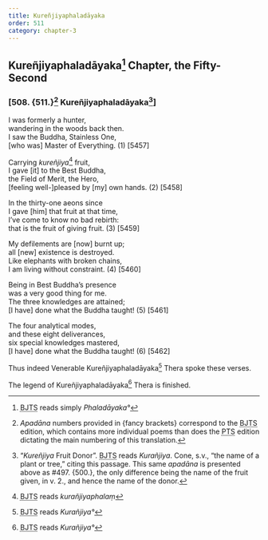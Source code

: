 ```yaml
---
title: Kureñjiyaphaladāyaka
order: 511
category: chapter-3
---
```


## Kureñjiyaphaladāyaka[^1] Chapter, the Fifty-Second

### \[508. {511.}[^2] Kureñjiyaphaladāyaka[^3]\]

I was formerly a hunter,  
wandering in the woods back then.  
I saw the Buddha, Stainless One,  
\[who was\] Master of Everything. (1) \[5457\]

Carrying *kureñjiya*[^4] fruit,  
I gave \[it\] to the Best Buddha,  
the Field of Merit, the Hero,  
\[feeling well-\]pleased by \[my\] own hands. (2) \[5458\]

In the thirty-one aeons since  
I gave \[him\] that fruit at that time,  
I’ve come to know no bad rebirth:  
that is the fruit of giving fruit. (3) \[5459\]

My defilements are \[now\] burnt up;  
all \[new\] existence is destroyed.  
Like elephants with broken chains,  
I am living without constraint. (4) \[5460\]

Being in Best Buddha’s presence  
was a very good thing for me.  
The three knowledges are attained;  
\[I have\] done what the Buddha taught! (5) \[5461\]

The four analytical modes,  
and these eight deliverances,  
six special knowledges mastered,  
\[I have\] done what the Buddha taught! (6) \[5462\]

Thus indeed Venerable Kureñjiyaphaladāyaka[^5] Thera spoke these verses.

The legend of Kureñjiyaphaladāyaka[^6] Thera is finished.

[^1]: <abbr title="Buddha Jayanthi Tripitaka Series">BJTS</abbr> reads simply *Phaladāyaka°*

[^2]: *Apadāna* numbers provided in {fancy brackets} correspond to the <abbr title="Buddha Jayanthi Tripitaka Series">BJTS</abbr> edition, which contains more individual poems than does the <abbr title="Pali Text Society">PTS</abbr> edition dictating the main numbering of this translation.

[^3]: “*Kureñjiya* Fruit Donor”. <abbr title="Buddha Jayanthi Tripitaka Series">BJTS</abbr> reads *Kurañjiya*. Cone, s.v., “the name of a plant or tree,” citing this passage. This same *apadāna* is presented above as \#497. {500.}, the only difference being the name of the fruit given, in v. 2., and hence the name of the donor.

[^4]: <abbr title="Buddha Jayanthi Tripitaka Series">BJTS</abbr> reads *kurañjiyaphalaṃ*

[^5]: <abbr title="Buddha Jayanthi Tripitaka Series">BJTS</abbr> reads *Kurañjiya°*

[^6]: <abbr title="Buddha Jayanthi Tripitaka Series">BJTS</abbr> reads *Kurañjiya°*
